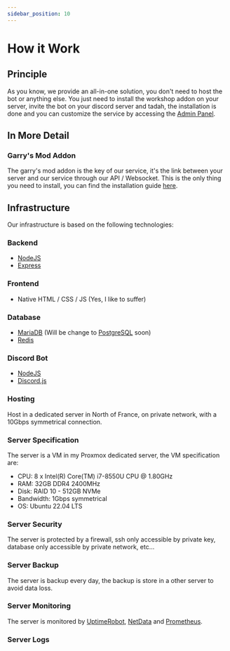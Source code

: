 ```yaml
---
sidebar_position: 10
---
```


# How it Work

## Principle

As you know, we provide an all-in-one solution, you don't need to host the bot or anything else. You just need to install the workshop addon on your server, invite the bot on your discord server and tadah, the installation is done and you can customize the service by accessing the [Admin Panel](https://gmod-integration.com/guilds).

## In More Detail

### Garry's Mod Addon

The garry's mod addon is the key of our service, it's the link between your server and our service through our API / Websocket. This is the only thing you need to install, you can find the installation guide [here](/docs/category/getting-started).

## Infrastructure

Our infrastructure is based on the following technologies:

### Backend

- [NodeJS](https://nodejs.org/en/)
- [Express](https://expressjs.com/)

### Frontend

- Native HTML / CSS / JS (Yes, I like to suffer)

### Database

- [MariaDB](https://mariadb.org/) (Will be change to [PostgreSQL](https://www.postgresql.org/) soon)
- [Redis](https://redis.io/)

### Discord Bot

- [NodeJS](https://nodejs.org/en/)
- [Discord.js](https://discord.js.org/#/)

### Hosting

Host in a dedicated server in North of France, on private network, with a 10Gbps symmetrical connection.

### Server Specification

The server is a VM in my Proxmox dedicated server, the VM specification are:

- CPU: 8 x Intel(R) Core(TM) i7-8550U CPU @ 1.80GHz
- RAM: 32GB DDR4 2400MHz
- Disk: RAID 10 - 512GB NVMe
- Bandwidth: 1Gbps symmetrical
- OS: Ubuntu 22.04 LTS

### Server Security

The server is protected by a firewall, ssh only accessible by private key, database only accessible by private network, etc...

### Server Backup

The server is backup every day, the backup is store in a other server to avoid data loss.

### Server Monitoring

The server is monitored by [UptimeRobot](https://uptimerobot.com/), [NetData](https://www.netdata.cloud/) and [Prometheus](https://prometheus.io/).

### Server Logs